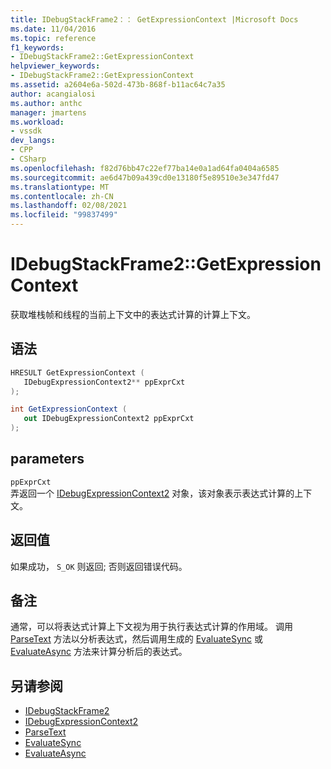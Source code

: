 ```yaml
---
title: IDebugStackFrame2：： GetExpressionContext |Microsoft Docs
ms.date: 11/04/2016
ms.topic: reference
f1_keywords:
- IDebugStackFrame2::GetExpressionContext
helpviewer_keywords:
- IDebugStackFrame2::GetExpressionContext
ms.assetid: a2604e6a-502d-473b-868f-b11ac64c7a35
author: acangialosi
ms.author: anthc
manager: jmartens
ms.workload:
- vssdk
dev_langs:
- CPP
- CSharp
ms.openlocfilehash: f82d76bb47c22ef77ba14e0a1ad64fa0404a6585
ms.sourcegitcommit: ae6d47b09a439cd0e13180f5e89510e3e347fd47
ms.translationtype: MT
ms.contentlocale: zh-CN
ms.lasthandoff: 02/08/2021
ms.locfileid: "99837499"
---
```

# <a name="idebugstackframe2getexpressioncontext"></a>IDebugStackFrame2::GetExpressionContext
获取堆栈帧和线程的当前上下文中的表达式计算的计算上下文。

## <a name="syntax"></a>语法

```cpp
HRESULT GetExpressionContext ( 
   IDebugExpressionContext2** ppExprCxt
);
```

```csharp
int GetExpressionContext ( 
   out IDebugExpressionContext2 ppExprCxt
);
```

## <a name="parameters"></a>parameters
`ppExprCxt`\
弄返回一个 [IDebugExpressionContext2](../../../extensibility/debugger/reference/idebugexpressioncontext2.md) 对象，该对象表示表达式计算的上下文。

## <a name="return-value"></a>返回值
 如果成功， `S_OK` 则返回; 否则返回错误代码。

## <a name="remarks"></a>备注
 通常，可以将表达式计算上下文视为用于执行表达式计算的作用域。 调用 [ParseText](../../../extensibility/debugger/reference/idebugexpressioncontext2-parsetext.md) 方法以分析表达式，然后调用生成的 [EvaluateSync](../../../extensibility/debugger/reference/idebugexpression2-evaluatesync.md) 或 [EvaluateAsync](../../../extensibility/debugger/reference/idebugexpression2-evaluateasync.md) 方法来计算分析后的表达式。

## <a name="see-also"></a>另请参阅
- [IDebugStackFrame2](../../../extensibility/debugger/reference/idebugstackframe2.md)
- [IDebugExpressionContext2](../../../extensibility/debugger/reference/idebugexpressioncontext2.md)
- [ParseText](../../../extensibility/debugger/reference/idebugexpressioncontext2-parsetext.md)
- [EvaluateSync](../../../extensibility/debugger/reference/idebugexpression2-evaluatesync.md)
- [EvaluateAsync](../../../extensibility/debugger/reference/idebugexpression2-evaluateasync.md)

